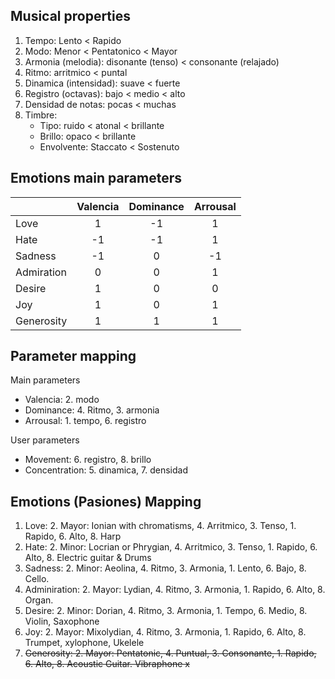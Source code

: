 ## Musical properties

1. Tempo: Lento < Rapido
2. Modo: Menor < Pentatonico < Mayor
3. Armonia (melodia): disonante (tenso) < consonante (relajado)
4. Ritmo: arritmico < puntal
5. Dinamica (intensidad): suave < fuerte
6. Registro (octavas): bajo < medio < alto
7. Densidad de notas: pocas < muchas
8. Timbre:
    * Tipo: ruido < atonal < brillante
    * Brillo: opaco < brillante
    * Envolvente: Staccato < Sostenuto

## Emotions main parameters

|       | Valencia | Dominance | Arrousal |
| :--- | :---: | :---: | :---: |
| Love | 1  | -1    | 1     |
| Hate | -1  | -1    | 1     |
| Sadness | -1  | 0    | -1     |
| Admiration | 0  | 0    | 1     |
| Desire | 1  | 0    | 0     |
| Joy | 1  | 0    | 1     |
| Generosity | 1  | 1    | 1     |

## Parameter mapping

Main parameters
* Valencia: 2. modo
* Dominance: 4. Ritmo, 3. armonia
* Arrousal: 1. tempo, 6. registro

User parameters
* Movement: 6. registro, 8. brillo
* Concentration: 5. dinamica, 7. densidad

## Emotions (Pasiones) Mapping

1. Love: 2. Mayor: Ionian with chromatisms, 4. Arritmico, 3. Tenso, 1. Rapido, 6. Alto, 8. Harp
2. Hate: 2. Minor: Locrian or Phrygian, 4. Arritmico, 3. Tenso, 1. Rapido, 6. Alto, 8. Electric guitar & Drums
3. Sadness: 2. Minor: Aeolina, 4. Ritmo, 3. Armonia, 1. Lento, 6. Bajo, 8. Cello.
4. Adminiration: 2. Mayor: Lydian, 4. Ritmo, 3. Armonia, 1. Rapido, 6. Alto, 8. Organ.
5. Desire: 2. Minor: Dorian, 4. Ritmo, 3. Armonia, 1. Tempo, 6. Medio, 8. Violin, Saxophone
6. Joy: 2. Mayor: Mixolydian, 4. Ritmo, 3. Armonia, 1. Rapido, 6. Alto, 8. Trumpet, xylophone, Ukelele
7. ~~Generosity: 2. Mayor: Pentatonic, 4. Puntual, 3. Consonante, 1. Rapido, 6. Alto, 8. Acoustic Guitar. Vibraphone x~~